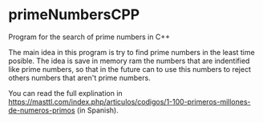 # primeNumbersCPP

Program for the search of prime numbers in C++

The main idea in this program is try to find prime numbers in the least time posible.
The idea is save in memory ram the numbers that are indentified like prime numbers, so that in the future  can to use this numbers to reject others numbers that aren't prime numbers.

You can read the full explination in 
https://masttl.com/index.php/articulos/codigos/1-100-primeros-millones-de-numeros-primos (in Spanish).
